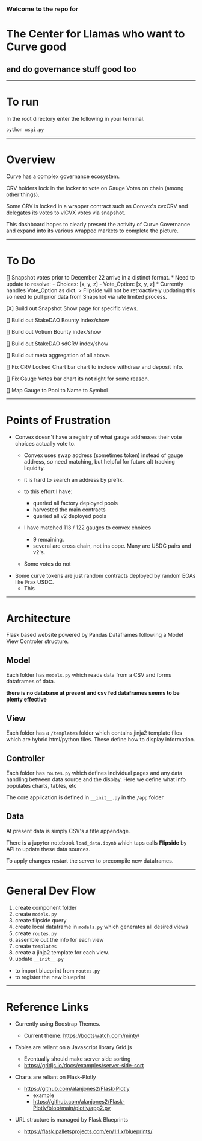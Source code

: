 ### Welcome to the repo for 
# The Center for Llamas who want to Curve good
## and do governance stuff good too
___
# To run
In the root directory enter the following in your terminal.
```bash
python wsgi.py
```
___
# Overview
Curve has a complex governance ecosystem. 

CRV holders lock in the locker to vote on Gauge Votes on chain (among other things).

Some CRV is locked in a wrapper contract such as Convex's cvxCRV and delegates its votes to vlCVX votes via snapshot. 

This dashboard hopes to clearly present the activity of Curve Governance and expand into its various wrapped markets to complete the picture. 

___
# To Do
[] Snapshot votes prior to December 22 arrive in a distinct format.
    * Need to update to resolve:
        - Choices: [x, y, z]
        - Vote_Option: [x, y, z]
    * Currently handles Vote_Option as dict.
    > Flipside will not be retroactively updating this so need to pull prior data from Snapshot via rate limited process.

[X] Build out Snapshot Show page for specific views.

[] Build out StakeDAO Bounty index/show

[] Build out Votium Bounty index/show

[] Build out StakeDAO sdCRV index/show

[] Build out meta aggregation of all above. 

[] Fix CRV Locked Chart bar chart to include withdraw and deposit info.

[] Fix Gauge Votes bar chart its not right for some reason.

[] Map Gauge to Pool to Name to Symbol


___
# Points of Frustration
* Convex doesn't have a registry of what gauge addresses their vote choices actually vote to.
    * Convex uses swap address (sometimes token) instead of gauge address, so need matching, but helpful for future alt tracking liquidity. 

    * it is hard to search an address by prefix.
    * to this effort I have:
        * queried all factory deployed pools
        * harvested the main contracts
        * queried all v2 deployed pools
    * I have matched 113 / 122 gauges to convex choices
        * 9 remaining. 
        * several are cross chain, not ins cope. Many are USDC pairs and v2's.
    * Some votes do not 
* Some curve tokens are just random contracts deployed by random EOAs like Frax USDC. 
    * This
___
# Architecture
Flask based website powered by Pandas Dataframes following a Model View Controler structure. 
## Model
Each folder has `models.py` which reads data from a CSV and forms dataframes of data.

**there is no database at present and csv fed dataframes seems to be plenty effective**

## View
Each folder has a `/templates` folder which contains jinja2 template files which are hybrid html/python files. 
These define how to display information.

## Controller
Each folder has `routes.py` which defines individual pages and any data handling between data source and the display. 
Here we define what info populates charts, tables, etc

The core application is defined in `__init__.py` in the `/app` folder

## Data
At present data is simply CSV's a title appendage. 

There is a jupyter notebook `load_data.ipynb` which taps calls **Flipside** by API to update these data sources. 

To apply changes restart the server to precompile new dataframes. 
___
# General Dev Flow
1. create component folder
2. create `models.py`
3. create flipside query
4. create local dataframe in `models.py` which generates all desired views
5. create `routes.py`
6. assemble out the info for each view
7. create `templates` 
8. create a jinja2 template for each view.
9. update `__init__.py` 
* to import blueprint from `routes.py`
* to register the new blueprint  
___
# Reference Links
* Currently using Boostrap Themes. 
    - Current theme: https://bootswatch.com/minty/

* Tables are reliant on a Javascript library Grid.js
    - Eventually should make server side sorting
    - https://gridjs.io/docs/examples/server-side-sort

* Charts are reliant on Flask-Plotly
    - https://github.com/alanjones2/Flask-Plotly
        - example
        - https://github.com/alanjones2/Flask-Plotly/blob/main/plotly/app2.py

* URL structure is managed by Flask Blueprints
    - https://flask.palletsprojects.com/en/1.1.x/blueprints/